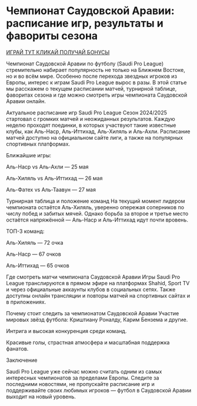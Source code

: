 # Чемпионат Саудовской Аравии: расписание игр, результаты и фавориты сезона
[ИГРАЙ ТУТ КЛИКАЙ ПОЛУЧАЙ БОНУСЫ](https://clicks.af-pb06e2.com/click?offer_id=381&partner_id=22700&landing_id=497&utm_medium=affiliate)


Чемпионат Саудовской Аравии по футболу (Saudi Pro League) стремительно набирает популярность не только на Ближнем Востоке, но и во всём мире. Особенно после перехода звездных игроков из Европы, интерес к играм Saudi Pro League вырос в разы. В этой статье мы расскажем о текущем расписании матчей, турнирной таблице, фаворитах сезона и где можно смотреть игры чемпионата Саудовской Аравии онлайн.

Актуальное расписание игр Saudi Pro League
Сезон 2024/2025 стартовал с громких матчей и неожиданных результатов. Каждую неделю проходят поединки, в которых участвуют такие известные клубы, как Аль-Наср, Аль-Иттихад, Аль-Хиляль и Аль-Ахли. Расписание матчей доступно на официальном сайте лиги, а также на популярных спортивных платформах.

Ближайшие игры:

Аль-Наср vs Аль-Ахли — 25 мая

Аль-Хиляль vs Аль-Иттихад — 26 мая

Аль-Фатех vs Аль-Таавун — 27 мая

Турнирная таблица и положение команд
На текущий момент лидером чемпионата остаётся Аль-Хиляль, уверенно опережая соперников по числу побед и забитых мячей. Однако борьба за второе и третье место остаётся напряжённой — Аль-Наср и Аль-Иттихад идут почти вровень.

ТОП-3 команд:

Аль-Хиляль — 72 очка

Аль-Наср — 67 очков

Аль-Иттихад — 65 очков

Где смотреть матчи чемпионата Саудовской Аравии
Игры Saudi Pro League транслируются в прямом эфире на платформах Shahid, Sport TV и через официальные аккаунты клубов в социальных сетях. Также доступны онлайн трансляции и повторы матчей на спортивных сайтах и в приложениях.

Почему стоит следить за чемпионатом Саудовской Аравии
Участие мировых звёзд футбола: Криштиану Роналду, Карим Бензема и другие.

Интрига и высокая конкуренция среди команд.

Красивые голы, страстная атмосфера и масштабная поддержка фанатов.

Заключение

Saudi Pro League уже сейчас можно считать одним из самых интересных чемпионатов за пределами Европы. Следите за последними новостями, не пропускайте расписание игр и поддерживайте своих любимых игроков — футбол в Саудовской Аравии выходит на новый уровень.


